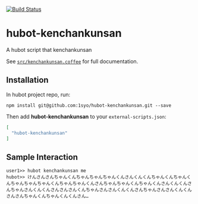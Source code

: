 [![Build Status](https://travis-ci.org/1syo/hubot-kenchankunsan.svg?branch=master)](https://travis-ci.org/1syo/hubot-kenchankunsan)

# hubot-kenchankunsan

A hubot script that kenchankunsan

See [`src/kenchankunsan.coffee`](src/kenchankunsan.coffee) for full documentation.

## Installation

In hubot project repo, run:

`npm install git@github.com:1syo/hubot-kenchankunsan.git --save`

Then add **hubot-kenchankunsan** to your `external-scripts.json`:

```json
[
  "hubot-kenchankunsan"
]
```

## Sample Interaction

```
user1>> hubot kenchankunsan me
hubot>> けんさんさんちゃんくんちゃんちゃんちゃんくんさんくんくんちゃんくんちゃんくんちゃんちゃんちゃんくんちゃんちゃんくんさんちゃんちゃんくんちゃんくんさんくんくんさんちゃんさんくんくんさんさんさんくんちゃんさんさんくんくんさんちゃんさんさんくんくんさんさんちゃんくんちゃんくんくんさん…
```
